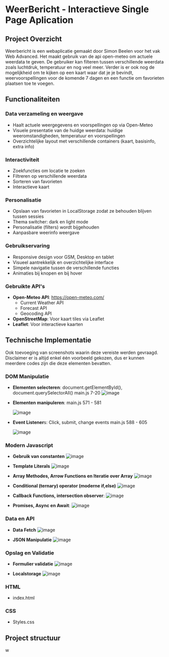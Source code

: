 # WeerBericht - Interactieve Single Page Aplication

## Project Overzicht
Weerbericht is een webaplicatie gemaakt door Simon Beelen voor het vak Web Advanced. Het maakt gebruik van de api open-meteo om actuele weerdata te geven. De gebruiker kan filteren tussen verschillende weerdata zoals luchtdruk, temperatuur en nog veel meer. Verder is er ook nog de mogelijkheid om te kijken op een kaart waar dat je je bevindt, weervoorspellingen voor de komende 7 dagen en een functie om favorieten plaatsen toe te voegen. 

## Functionaliteiten
### Data verzameling en weergave
- Haalt actuele weergegevens en voorspellingen op via Open-Meteo
- Visuele presentatie van de huidge weerdata: huidige weeromstandigheden, temperatuur en voorspellingen
- Overzichtelijke layout met verschillende containers (kaart, basisinfo, extra info)

### Interactiviteit
- Zoekfuncties om locatie te zoeken
- Filtreren op verschillende weerdata
- Sorteren van favorieten
- Interactieve kaart

### Personalisatie
- Opslaan van favorieten in LocalStorage zodat ze behouden blijven tussen sessies
- Thema switcher: dark en light mode
- Personalisatie (filters) wordt bijgehouden
- Aanpasbare weerinfo weergave
  
### Gebruikservaring
- Responsive design voor GSM, Desktop en tablet
- Visueel aantrekkelijk en overzichtelijke interface
- Simpele navigatie tussen de verschillende functies
- Animaties bij knopen en bij hover
  
### Gebruikte API's
- **Open-Meteo API**: https://open-meteo.com/
  * Current Weather API
  * Forecast API
  * Geocoding API
- **OpenStreetMap**: Voor kaart tiles via Leaflet
- **Leaflet**: Voor interactieve kaarten
  
## Technische Implementatie 
Ook toevoeging van screenshots waarin deze vereiste werden gevraagd. Disclaimer er is altijd enkel één voorbeeld gekozen, dus er kunnen meerdere codes zijn die deze elementen bevatten.
### DOM Manipulatie
- **Elementen selecteren**: document.getElementById(), document.querySelectorAll() main.js 7-20
  ![image](https://github.com/user-attachments/assets/8b17dbb2-a9f2-4ac8-8805-04f9a187169d)
- **Elementen manipuleren**: main.js 571 - 581
  
  ![image](https://github.com/user-attachments/assets/fd256d64-24c8-41d0-a199-1122785f5d47)
- **Event Listener**s: Click, submit, change events main.js 588 - 605
  
  ![image](https://github.com/user-attachments/assets/8920d18a-c6dc-4e8f-a40f-03b818bbecb7)
  
### Modern Javascript
- **Gebruik van constanten**
  ![image](https://github.com/user-attachments/assets/c06626d7-979d-449c-a5aa-d5753468d4b7)
  
- **Template Literals**
  ![image](https://github.com/user-attachments/assets/56b2c0d1-6b15-40cd-aa72-1edbe47b0d86)
  
- **Array Methodes, Arrow Functions en Iteratie over Array**
  ![image](https://github.com/user-attachments/assets/d4f53d8d-b81d-4547-a5ff-ef8322dcc241)
  
- **Conditional (ternary) operator (moderne if,else)**
  ![image](https://github.com/user-attachments/assets/642f681c-3392-4236-ae69-16381932ab80)
  
- **Callback Functions, intersection observer**:
  ![image](https://github.com/user-attachments/assets/c10890b4-3833-4d16-b762-85c5598f1306)
  
- **Promises, Async en Await**:
  ![image](https://github.com/user-attachments/assets/2abd5cb1-1422-411f-a30e-aa1f3f62bcd8)

### Data en API
- **Data Fetch**
  ![image](https://github.com/user-attachments/assets/2046dadd-f8c4-4ef4-9fc8-2092a9eb0c86)
  
- **JSON Manipulatie**
  ![image](https://github.com/user-attachments/assets/c961c05f-60ee-452d-be7f-ea5efea5faa6)
  
### Opslag en Validatie
- **Formulier validatie**
  ![image](https://github.com/user-attachments/assets/ba88467d-f317-4fca-88b2-687ed1618d92)
  
- **Localstorage**
  ![image](https://github.com/user-attachments/assets/7a3044b3-42d7-49c1-8736-377dc32d7555)

### HTML 
- index.html

### CSS
- Styles.css

## Project structuur
w

